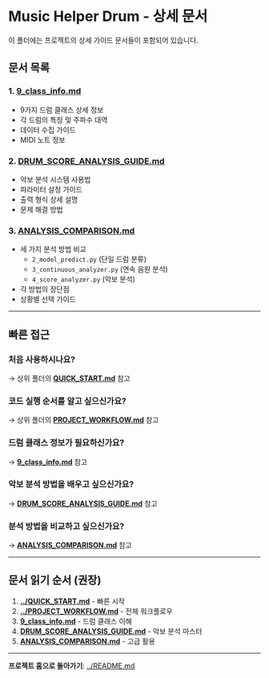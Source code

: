 # Music Helper Drum - 상세 문서

이 폴더에는 프로젝트의 상세 가이드 문서들이 포함되어 있습니다.

## 문서 목록

### 1. [9_class_info.md](9_class_info.md)
- 9가지 드럼 클래스 상세 정보
- 각 드럼의 특징 및 주파수 대역
- 데이터 수집 가이드
- MIDI 노트 정보

### 2. [DRUM_SCORE_ANALYSIS_GUIDE.md](DRUM_SCORE_ANALYSIS_GUIDE.md)
- 악보 분석 시스템 사용법
- 파라미터 설정 가이드
- 출력 형식 상세 설명
- 문제 해결 방법

### 3. [ANALYSIS_COMPARISON.md](ANALYSIS_COMPARISON.md)
- 세 가지 분석 방법 비교
  - `2_model_predict.py` (단일 드럼 분류)
  - `3_continuous_analyzer.py` (연속 음원 분석)
  - `4_score_analyzer.py` (악보 분석)
- 각 방법의 장단점
- 상황별 선택 가이드

---

## 빠른 접근

### 처음 사용하시나요?
→ 상위 폴더의 **[QUICK_START.md](../QUICK_START.md)** 참고

### 코드 실행 순서를 알고 싶으신가요?
→ 상위 폴더의 **[PROJECT_WORKFLOW.md](../PROJECT_WORKFLOW.md)** 참고

### 드럼 클래스 정보가 필요하신가요?
→ **[9_class_info.md](9_class_info.md)** 참고

### 악보 분석 방법을 배우고 싶으신가요?
→ **[DRUM_SCORE_ANALYSIS_GUIDE.md](DRUM_SCORE_ANALYSIS_GUIDE.md)** 참고

### 분석 방법을 비교하고 싶으신가요?
→ **[ANALYSIS_COMPARISON.md](ANALYSIS_COMPARISON.md)** 참고

---

## 문서 읽기 순서 (권장)

1. **[../QUICK_START.md](../QUICK_START.md)** - 빠른 시작
2. **[../PROJECT_WORKFLOW.md](../PROJECT_WORKFLOW.md)** - 전체 워크플로우
3. **[9_class_info.md](9_class_info.md)** - 드럼 클래스 이해
4. **[DRUM_SCORE_ANALYSIS_GUIDE.md](DRUM_SCORE_ANALYSIS_GUIDE.md)** - 악보 분석 마스터
5. **[ANALYSIS_COMPARISON.md](ANALYSIS_COMPARISON.md)** - 고급 활용

---

**프로젝트 홈으로 돌아가기**: [../README.md](../README.md)
